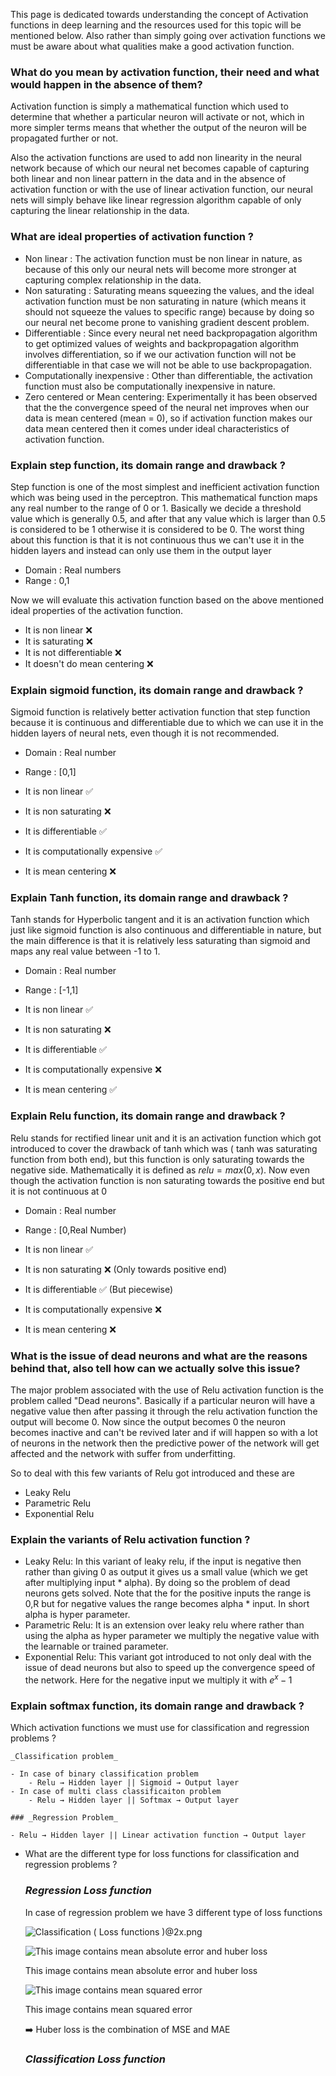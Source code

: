 This page is dedicated towards understanding the concept of Activation functions in deep learning and the resources used for this topic will be mentioned below. Also rather than simply going over activation functions we must be aware about what qualities make a good activation function.


### What do you mean by activation function, their need and what would happen in the absence of them? 

Activation function is simply a mathematical function which used to determine that whether a particular neuron will activate or not, which in more simpler terms means that whether the output of the neuron will be propagated further or not. 

Also the activation functions are used to add non linearity in the neural network because of which our neural net becomes capable of capturing both linear and non linear pattern in the data and in the absence of activation function or with the use of linear activation function, our neural nets will simply behave like linear regression algorithm capable of only capturing the linear relationship in the data.

### What are ideal properties of activation function ? 

- Non linear : The activation function must be non linear in nature, as because of this only our neural nets will become more stronger at capturing complex relationship in the data.
- Non saturating : Saturating means squeezing the values, and the ideal activation function must be non saturating in nature (which means it should not squeeze the values to specific range) because by doing so our neural net become prone to vanishing gradient descent problem.
- Differentiable : Since every neural net need backpropagation algorithm to get optimized values of weights and backpropagation algorithm involves differentiation, so if we our activation function will not be differentiable in that case we will not be able to use backpropagation.
- Computationally inexpensive : Other than differentiable, the activation function must also be computationally inexpensive in nature.
- Zero centered or Mean centering: Experimentally it has been observed that the the convergence speed of the neural net improves when our data is mean centered (mean = 0), so if activation function makes our data mean centered then it comes under ideal characteristics of activation function.


### Explain step function, its domain range and drawback ? 

Step function is one of the most simplest and inefficient activation function which was being used in the perceptron. This mathematical function maps any real number to the range of 0 or 1. Basically we decide a threshold value which is generally 0.5, and after that any value which is larger than 0.5 is considered to be 1 otherwise it is considered to be 0. The worst thing about this function is that it is not continuous thus we can't use it in the hidden layers and instead can only use them in the output layer

- Domain : Real numbers
- Range : 0,1

Now we will evaluate this activation function based on the above mentioned ideal properties of the activation function.

- It is non linear ❌
- It is saturating ❌
- It is not differentiable ❌
- It doesn't do mean centering ❌

### Explain sigmoid function, its domain range and drawback ? 

Sigmoid function is relatively better activation function that step function because it is continuous and differentiable due to which we can use it in the hidden layers of neural nets, even though it is not recommended. 

- Domain : Real number
- Range : [0,1]

- It is non linear ✅
- It is non saturating  ❌
- It is differentiable ✅
- It is computationally expensive ✅
- It is mean centering ❌

### Explain Tanh function, its domain range and drawback ? 

Tanh stands for Hyperbolic tangent and it is an activation function which just like sigmoid function is also continuous and differentiable in nature, but the  main difference is that it is relatively less saturating than sigmoid and maps any real value between -1 to 1.

- Domain : Real number
- Range : [-1,1]

- It is non linear ✅
- It is non saturating ❌
- It is differentiable ✅
- It is computationally expensive ❌
- It is mean centering ✅

### Explain Relu function, its domain range and drawback ?

Relu stands for rectified linear unit and it is an activation function which got introduced to cover the drawback of tanh which was ( tanh was saturating function from both end), but this function is only saturating towards the negative side. Mathematically it is defined as $relu = max(0,x)$. Now even though the activation function is non saturating towards the positive end but it is not continuous at 0

- Domain : Real number
- Range : [0,Real Number)

- It is non linear ✅
- It is non saturating ❌ (Only towards positive end)
- It is differentiable ✅ (But piecewise)
- It is computationally expensive ❌
- It is mean centering ❌

### What is the issue of dead neurons and what are the reasons behind that, also tell how can we actually solve this issue?

The major problem associated with the use of Relu activation function is the problem called "Dead neurons". Basically if a particular neuron will have a negative value then after passing it through the relu activation function the output will become 0. Now since the output becomes 0 the neuron becomes inactive and can't be revived later and if will happen so with a lot of neurons in the network then the predictive power of the network will get affected and the network with suffer from underfitting.

So to deal with this few variants of Relu got introduced and these are
- Leaky Relu
- Parametric Relu
- Exponential Relu

### Explain the variants of Relu activation function ? 

- Leaky Relu: In this variant of leaky relu, if the input is negative then rather than giving 0 as output it gives us a small value (which we get after multiplying input * alpha). By doing so the problem of dead neurons gets solved. Note that the for the positive inputs the range is 0,R but for negative values the range becomes alpha * input. In short alpha is hyper parameter.
- Parametric Relu: It is an extension over leaky relu where rather than using the alpha as hyper parameter we multiply the negative value with the learnable or trained parameter.
- Exponential Relu: This variant got introduced to not only deal with the issue of dead neurons but also to speed up the convergence speed of the network. Here for the negative input we multiply it with $e^x - 1$

### Explain softmax function, its domain range and drawback ? 












Which activation functions we must use for classification and regression problems ?
    
	_Classification problem_
    
    - In case of binary classification problem
        - Relu → Hidden layer || Sigmoid → Output layer
    - In case of multi class classificaiton problem
        - Relu → Hidden layer || Softmax → Output layer
    
    ### _Regression Problem_
    
    - Relu → Hidden layer || Linear activation function → Output layer

- What are the different type for loss functions for classification and regression problems ?
    
    ### _Regression_ _Loss function_
    
    In case of regression problem we have 3 different type of loss functions
    
    ![Classification ( Loss functions )@2x.png](https://s3-us-west-2.amazonaws.com/secure.notion-static.com/a0287409-e411-477c-97d8-3bb4e98901d3/Classification_(_Loss_functions_)2x.png)
    
    ![This image contains mean absolute error and huber loss](https://s3-us-west-2.amazonaws.com/secure.notion-static.com/90f4220c-a363-4800-b519-d6b9004d3443/SmartSelect_20220917_200713_Edge.jpg)
    
    This image contains mean absolute error and huber loss
    
    ![This image contains mean squared error](https://s3-us-west-2.amazonaws.com/secure.notion-static.com/936c5c97-d372-4687-94bd-4c601b1ca7a3/SmartSelect_20220917_200455_Edge.jpg)
    
    This image contains mean squared error
    
    <aside> ➡️ Huber loss is the combination of MSE and MAE
    
    </aside>
    
    ### _Classification Loss function_

